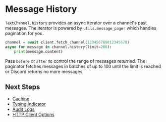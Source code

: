 # Message History

`TextChannel.history` provides an async iterator over a channel's past messages. The iterator is powered by `utils.message_pager` which handles pagination for you.

```python
channel = await client.fetch_channel(123456789012345678)
async for message in channel.history(limit=200):
    print(message.content)
```

Pass `before` or `after` to control the range of messages returned. The paginator fetches messages in batches of up to 100 until the limit is reached or Discord returns no more messages.

## Next Steps

- [Caching](caching.md)
- [Typing Indicator](typing_indicator.md)
- [Audit Logs](audit_logs.md)
- [HTTP Client Options](http_client.md)
